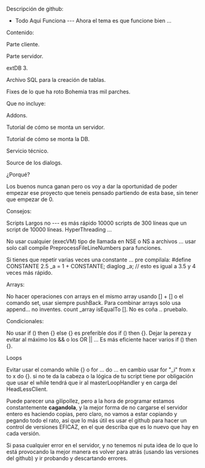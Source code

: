 ﻿Descripción de github:

- Todo Aqui Funciona --- Ahora el tema es que funcione bien ...

Contenido:

Parte cliente.

Parte servidor.

extDB 3.

Archivo SQL para la creación de tablas.

Fixes de lo que ha roto Bohemia tras mil parches.


Que no incluye:

Addons.

Tutorial de cómo se monta un servidor.

Tutorial de cómo se monta la DB.

Servicio técnico.

Source de los dialogs.

¿Porqué?

Los buenos nunca ganan pero os voy a dar la oportunidad de poder empezar ese proyecto que teneis pensado partiendo de esta base, sin tener que empezar de 0.

Consejos:

Scripts Largos no --- es más rápido 10000 scripts de 300 líneas que un script de 10000 líneas. HyperThreading ... 

No usar cualquier (execVM) tipo de llamada en NSE o NS a archivos ... usar solo call compile PreprocessFileLineNumbers para funciones.

Si tienes que repetir varias veces una constante ... pre compilala:
#define CONSTANTE 2.5
_a = 1 + CONSTANTE;
diaglog _a; // esto es igual a 3.5 y 4 veces más rápido.

Arrays:

No hacer operaciones con arrays en el mismo array usando [] + [] o el comando set, usar siempre pushBack.
Para combinar arrays solo usa append... no inventes.
count _array  isEqualTo  []. No es coña .. pruebalo.

Condicionales:

No usar if () then {} else {} es preferible dos if () then {}.
Dejar la pereza y evitar al máximo los && o los OR || ... Es más eficiente hacer varios if () then {}.

Loops

Evitar usar el comando while {} o for ... do ... en cambio usar for "_i" from x to x do {}.
si no te da la cabeza o la lógica de tu script tiene por obligación que usar el while tendrá que ir al masterLoopHandler y en carga del HeadLessClient.

Puede parecer una gilipollez, pero a la hora de programar estamos constantemente **cagandola**, y la mejor forma de no cargarse el servidor entero es haciendo copias, pero claro, no vamos a estar copiando y pegando todo el rato, así que lo más útil es usar el github para hacer un control de versiones EFICAZ, en el que describa que es lo nuevo que hay en cada versión.

Si pasa cualquier error en el servidor, y no tenemos ni puta idea de lo que lo está provocando la mejor manera es volver para atrás (usando las versiones del github) y ir probando y descartando errores.
